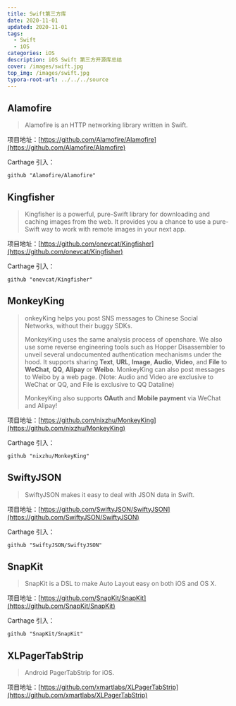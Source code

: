 ```yaml
---
title: Swift第三方库
date: 2020-11-01
updated: 2020-11-01 
tags: 
  - Swift
  - iOS
categories: iOS
description: iOS Swift 第三方开源库总结
cover: /images/swift.jpg
top_img: /images/swift.jpg
typora-root-url: ../../../source
---
```


## Alamofire

> Alamofire is an HTTP networking library written in Swift.

项目地址：[https://github.com/Alamofire/Alamofire](https://github.com/Alamofire/Alamofire)

Carthage 引入：

```
github "Alamofire/Alamofire"
```

## Kingfisher

> Kingfisher is a powerful, pure-Swift library for downloading and caching images from the web. It provides you a chance to use a pure-Swift way to work with remote images in your next app.

项目地址：[https://github.com/onevcat/Kingfisher](https://github.com/onevcat/Kingfisher)

Carthage 引入：

```
github "onevcat/Kingfisher"
```

## MonkeyKing

> onkeyKing helps you post SNS messages to Chinese Social Networks, without their buggy SDKs.
>
> MonkeyKing uses the same analysis process of openshare. We also use some reverse engineering tools such as Hopper Disassembler to unveil several undocumented authentication mechanisms under the hood. It supports sharing **Text**, **URL**, **Image**, **Audio**, **Video**, and **File** to **WeChat**, **QQ**, **Alipay** or **Weibo**. MonkeyKing can also post messages to Weibo by a web page. (Note: Audio and Video are exclusive to WeChat or QQ, and File is exclusive to QQ Dataline)
>
> MonkeyKing also supports **OAuth** and **Mobile payment** via WeChat and Alipay!

项目地址：[https://github.com/nixzhu/MonkeyKing](https://github.com/nixzhu/MonkeyKing)

Carthage 引入：

```
github "nixzhu/MonkeyKing"
```

## SwiftyJSON

> SwiftyJSON makes it easy to deal with JSON data in Swift.

项目地址：[https://github.com/SwiftyJSON/SwiftyJSON](https://github.com/SwiftyJSON/SwiftyJSON)

Carthage 引入：

```
github "SwiftyJSON/SwiftyJSON"
```

## SnapKit

> SnapKit is a DSL to make Auto Layout easy on both iOS and OS X.

项目地址：[https://github.com/SnapKit/SnapKit](https://github.com/SnapKit/SnapKit)

Carthage 引入：

```
github "SnapKit/SnapKit"
```

## XLPagerTabStrip

> Android PagerTabStrip for iOS.

项目地址：[https://github.com/xmartlabs/XLPagerTabStrip](https://github.com/xmartlabs/XLPagerTabStrip)